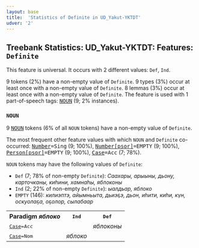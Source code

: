 ```yaml
---
layout: base
title:  'Statistics of Definite in UD_Yakut-YKTDT'
udver: '2'
---
```


## Treebank Statistics: UD_Yakut-YKTDT: Features: `Definite`

This feature is universal.
It occurs with 2 different values: `Def`, `Ind`.

9 tokens (2%) have a non-empty value of `Definite`.
9 types (3%) occur at least once with a non-empty value of `Definite`.
8 lemmas (3%) occur at least once with a non-empty value of `Definite`.
The feature is used with 1 part-of-speech tags: <tt><a href="sah_yktdt-pos-NOUN.html">NOUN</a></tt> (9; 2% instances).

### `NOUN`

9 <tt><a href="sah_yktdt-pos-NOUN.html">NOUN</a></tt> tokens (6% of all `NOUN` tokens) have a non-empty value of `Definite`.

The most frequent other feature values with which `NOUN` and `Definite` co-occurred: <tt><a href="sah_yktdt-feat-Number.html">Number</a></tt><tt>=Sing</tt> (9; 100%), <tt><a href="sah_yktdt-feat-Number-psor.html">Number[psor]</a></tt><tt>=EMPTY</tt> (9; 100%), <tt><a href="sah_yktdt-feat-Person-psor.html">Person[psor]</a></tt><tt>=EMPTY</tt> (9; 100%), <tt><a href="sah_yktdt-feat-Case.html">Case</a></tt><tt>=Acc</tt> (7; 78%).

`NOUN` tokens may have the following values of `Definite`:

* `Def` (7; 78% of non-empty `Definite`): <em>Саахары, арыыны, дьону, карточканы, киһини, хамнаһы, яблоконы</em>
* `Ind` (2; 22% of non-empty `Definite`): <em>ыалдьар, яблоко</em>
* `EMPTY` (146): <em>килиэптэ, айымньыта, дьиэҕэ, дьон, иһити, киһи, күн, оскуолаҕа, оҕолор, сылабаар</em>

<table>
  <tr><th>Paradigm <i>яблоко</i></th><th><tt>Ind</tt></th><th><tt>Def</tt></th></tr>
  <tr><td><tt><tt><a href="sah_yktdt-feat-Case.html">Case</a></tt><tt>=Acc</tt></tt></td><td></td><td><em>яблоконы</em></td></tr>
  <tr><td><tt><tt><a href="sah_yktdt-feat-Case.html">Case</a></tt><tt>=Nom</tt></tt></td><td><em>яблоко</em></td><td></td></tr>
</table>

